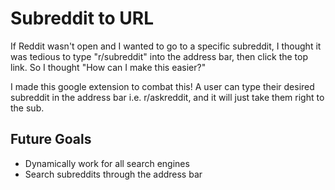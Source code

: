 # Subreddit to URL

If Reddit wasn't open and I wanted to go to a specific subreddit, I thought it was tedious to type "r/subreddit" into the address bar, then click the top link. So I thought "How can I make this easier?" 

I made this google extension to combat this! A user can type their desired subreddit in the address bar i.e. r/askreddit, and it will just take them right to the sub.


## Future Goals
* Dynamically work for all search engines
* Search subreddits through the address bar
